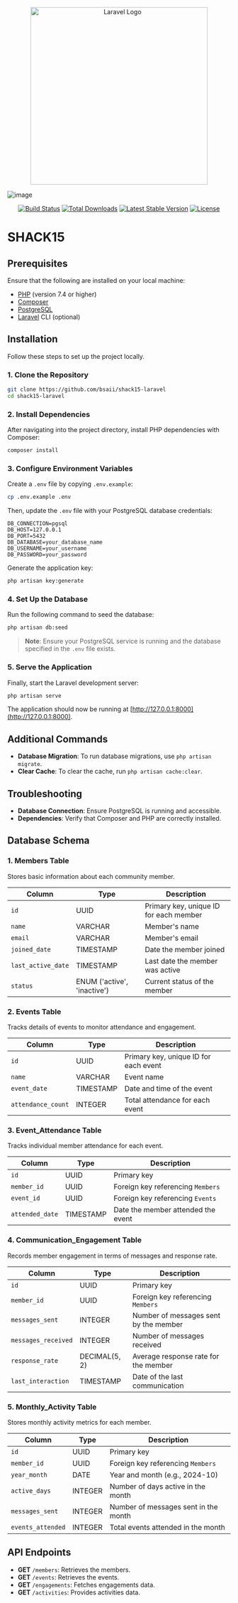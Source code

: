 <p align="center"><a href="https://laravel.com" target="_blank"><img src="https://raw.githubusercontent.com/laravel/art/master/logo-lockup/5%20SVG/2%20CMYK/1%20Full%20Color/laravel-logolockup-cmyk-red.svg" width="400" alt="Laravel Logo"></a></p>

![image](https://github.com/user-attachments/assets/bd9dc640-dee5-495d-a5f1-9bd36082d90e)

<p align="center">
<a href="https://github.com/laravel/framework/actions"><img src="https://github.com/laravel/framework/workflows/tests/badge.svg" alt="Build Status"></a>
<a href="https://packagist.org/packages/laravel/framework"><img src="https://img.shields.io/packagist/dt/laravel/framework" alt="Total Downloads"></a>
<a href="https://packagist.org/packages/laravel/framework"><img src="https://img.shields.io/packagist/v/laravel/framework" alt="Latest Stable Version"></a>
<a href="https://packagist.org/packages/laravel/framework"><img src="https://img.shields.io/packagist/l/laravel/framework" alt="License"></a>
</p>

# SHACK15

## Prerequisites

Ensure that the following are installed on your local machine:

- [PHP](https://www.php.net/downloads) (version 7.4 or higher)
- [Composer](https://getcomposer.org/download/)
- [PostgreSQL](https://www.postgresql.org/download/)
- [Laravel](https://laravel.com/docs/installation) CLI (optional)

## Installation

Follow these steps to set up the project locally.

### 1. Clone the Repository

```bash
git clone https://github.com/bsaii/shack15-laravel
cd shack15-laravel
```

### 2. Install Dependencies

After navigating into the project directory, install PHP dependencies with Composer:

```bash
composer install
```

### 3. Configure Environment Variables

Create a `.env` file by copying `.env.example`:

```bash
cp .env.example .env
```

Then, update the `.env` file with your PostgreSQL database credentials:

```plaintext
DB_CONNECTION=pgsql
DB_HOST=127.0.0.1
DB_PORT=5432
DB_DATABASE=your_database_name
DB_USERNAME=your_username
DB_PASSWORD=your_password
```

Generate the application key:

```bash
php artisan key:generate
```

### 4. Set Up the Database

Run the following command to seed the database:

```bash
php artisan db:seed
```

> **Note**: Ensure your PostgreSQL service is running and the database specified in the `.env` file exists.

### 5. Serve the Application

Finally, start the Laravel development server:

```bash
php artisan serve
```

The application should now be running at [http://127.0.0.1:8000](http://127.0.0.1:8000).

## Additional Commands

- **Database Migration**: To run database migrations, use `php artisan migrate`.
- **Clear Cache**: To clear the cache, run `php artisan cache:clear`.

## Troubleshooting

- **Database Connection**: Ensure PostgreSQL is running and accessible.
- **Dependencies**: Verify that Composer and PHP are correctly installed.

## Database Schema

### 1. **Members Table**
Stores basic information about each community member.

| Column           | Type               | Description                                    |
|------------------|--------------------|------------------------------------------------|
| `id`             | UUID               | Primary key, unique ID for each member         |
| `name`           | VARCHAR            | Member's name                                  |
| `email`          | VARCHAR            | Member's email                                 |
| `joined_date`    | TIMESTAMP          | Date the member joined                         |
| `last_active_date` | TIMESTAMP        | Last date the member was active                |
| `status`         | ENUM ('active', 'inactive') | Current status of the member  |

### 2. **Events Table**
Tracks details of events to monitor attendance and engagement.

| Column           | Type               | Description                                    |
|------------------|--------------------|------------------------------------------------|
| `id`             | UUID               | Primary key, unique ID for each event          |
| `name`           | VARCHAR            | Event name                                     |
| `event_date`     | TIMESTAMP          | Date and time of the event                     |
| `attendance_count` | INTEGER          | Total attendance for each event                |

### 3. **Event_Attendance Table**
Tracks individual member attendance for each event.

| Column           | Type               | Description                                    |
|------------------|--------------------|------------------------------------------------|
| `id`             | UUID               | Primary key                                    |
| `member_id`      | UUID               | Foreign key referencing `Members`              |
| `event_id`       | UUID               | Foreign key referencing `Events`               |
| `attended_date`  | TIMESTAMP          | Date the member attended the event             |

### 4. **Communication_Engagement Table**
Records member engagement in terms of messages and response rate.

| Column              | Type               | Description                                    |
|---------------------|--------------------|------------------------------------------------|
| `id`                | UUID               | Primary key                                    |
| `member_id`         | UUID               | Foreign key referencing `Members`              |
| `messages_sent`     | INTEGER            | Number of messages sent by the member          |
| `messages_received` | INTEGER            | Number of messages received                    |
| `response_rate`     | DECIMAL(5, 2)      | Average response rate for the member           |
| `last_interaction`  | TIMESTAMP          | Date of the last communication                 |

### 5. **Monthly_Activity Table**
Stores monthly activity metrics for each member.

| Column           | Type               | Description                                    |
|------------------|--------------------|------------------------------------------------|
| `id`             | UUID               | Primary key                                    |
| `member_id`      | UUID               | Foreign key referencing `Members`              |
| `year_month`     | DATE               | Year and month (e.g., 2024-10)                 |
| `active_days`    | INTEGER            | Number of days active in the month             |
| `messages_sent`  | INTEGER            | Number of messages sent in the month           |
| `events_attended`| INTEGER            | Total events attended in the month             |


## API Endpoints

- **GET** `/members`: Retrieves the members.
- **GET** `/events`: Retrieves the events.
- **GET** `/engagements`: Fetches engagements data.
- **GET** `/activities`: Provides activities data.
